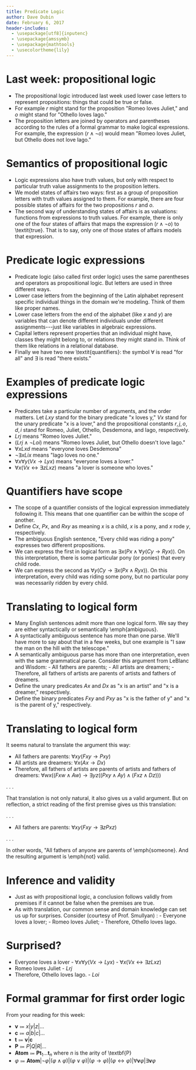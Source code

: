 ```yaml
---
title: Predicate Logic
author: Dave Dubin
date: February 6, 2017
header-includes:
  - \usepackage[utf8]{inputenc}
  - \usepackage{amssymb}
  - \usepackage{mathtools}
  - \usecolortheme{lily}  
---
```


# Last week: propositional logic

- The propositional logic introduced last week used lower case letters to represent
  propositions: things that could be true or false.
- For example $r$ might stand for the proposition "Romeo loves Juliet," and $o$
  might stand for "Othello loves Iago."
- The proposition letters are joined by operators and parentheses according to the
  rules of a formal grammar to make logical expressions. For example, the
  expression $(r \wedge {\neg}o)$ would mean "Romeo loves Juliet, but Othello
  does not love Iago."
  
# Semantics of propositional logic

- Logic expressions also have truth values, but only with respect to particular
  truth value assignments to the proposition letters.
- We model states of affairs two ways: first as a group of proposition letters with
  truth values assigned to them. For example, there are four possible states of affairs
  for the two propositions $r$ and $o$.
- The second way of understanding states of affairs is as valuations: functions from
  expressions to truth values. For example, there is only one of the four states of
  affairs that maps the expression $(r \wedge {\neg}o)$ to \textit{true}. That is to
  say, only one of those states of affairs models that expression.
  
# Predicate logic expressions

- Predicate logic (also called first order logic) uses the same parentheses and
  operators as propositional logic. But letters are used in three different ways.
- Lower case letters from the beginning of the Latin alphabet represent specific
  individual things in the domain we're modeling. Think of them like proper names.
- Lower case letters from the end of the alphabet (like $x$ and $y$) are variables
  that can denote different individuals under different assignments---just like 
  variables in algebraic expressions.  
- Capital letters represent properties that an individual might have, classes they
  might belong to, or relations they might stand in. Think of them like relations in
  a relational database.
- Finally we have two new \textit{quantifiers}: the symbol $\forall$ is read "for all"
  and $\exists$ is read "there exists."
  
# Examples of predicate logic expressions

- Predicates take a particular number of arguments, and the order matters. Let $Lxy$
  stand for the binary predicate "x loves y," $Vx$ stand for the unary predicate
  "x is a lover," and the propositional constants $r, j, o, d, i$ stand for Romeo,
  Juliet, Othello, Desdemona, and Iago, respectively.
- $Lrj$ means "Romeo loves Juliet."
- $(Lrj \wedge {\neg}Loi)$ means "Romeo loves Juliet, but Othello doesn't love Iago."
- ${\forall}x Lxd$ means "everyone loves Desdemona"
- ${\neg\exists}xLix$ means "Iago loves no one."
- ${\forall}x {\forall}y (Vx \rightarrow Lyx)$ means "everyone loves a lover."
- ${\forall}x (Vx \leftrightarrow {\exists}z Lxz)$ means "a lover is someone who loves."

# Quantifiers have scope

- The scope of a quantifier consists of the logical expression immediately following it. This means that one quantifier can be
  within the scope of another.
- Define $Cx$, $Px$, and $Rxy$ as meaning $x$ is a child, $x$ is a pony, and $x$ rode $y$, respectively.
- The ambiguous English sentence, "Every child was riding a pony" expresses two different propositions.
- We can express the first in logical form as ${\exists}x (Px \wedge {\forall}y (Cy \rightarrow Ryx))$. On this
  interpretation, there is some particular pony (or ponies) that every child rode.
- We can express the second as ${\forall}y (Cy \rightarrow  {\exists}x (Px \wedge Ryx))$. On this interpretation,
  every child was riding some pony, but no particular pony was necessarily ridden by every child.

# Translating to logical form

- Many English sentences admit more than one logical form. We say they
  are either syntactically or semantically \emph{ambiguous}.
- A syntactically ambiguous sentence has more than one parse. We'll
  have more to say about that in a few weeks, but one example is "I
  saw the man on the hill with the telescope."
- A semantically ambiguous parse has more than one interpretation, even
  with the same grammatical parse. Consider this argument from LeBlanc and Wisdom:
       - All fathers are parents;
       - All artists are dreamers;
       - Therefore, all fathers of artists are parents of artists and
         fathers of dreamers.
- Define the unary predicates $Ax$ and $Dx$ as "x is an artist" and "x
  is a dreamer," respectively.
- Define the binary predicates $Fxy$ and $Pxy$ as "x is the father of
  y" and "x is the parent of y," respectively.

# Translating to logical form

It seems natural to translate the argument this way:

- All fathers are parents: ${\forall}xy (Fxy \rightarrow Pxy)$
- All artists are dreamers: ${\forall}x (Ax \rightarrow Dx)$
- Therefore, all fathers of artists are parents of artists and
  fathers of dreamers:
  ${\forall}wx ((Fxw \wedge Aw) \rightarrow {\exists}yz ((Pxy \wedge Ay) \wedge (Fxz \wedge Dz)))$

. . .

That translation is not only natural, it also gives us a valid argument. But on reflection, a strict
reading of the first premise gives us this translation:

. . .

- All fathers are parents: ${\forall}xy (Fxy \rightarrow {\exists}z Pxz)$

. . .

In other words, "All fathers of anyone are parents of \emph{someone}. And the resulting
argument is \emph{not} valid.

# Inference and validity

- Just as with propositional logic, a conclusion follows validly from premises if it cannot be false
  when the premises are true.
- As with translation, our common sense and domain knowledge can set
  us up for surprises. Consider (courtesy of Prof. Smullyan) :
      - Everyone loves a lover;
      - Romeo loves Juliet;
      - Therefore, Othello loves Iago.

# Surprised?

- Everyone loves a lover
      - ${\forall}x {\forall}y (Vx \rightarrow Lyx)$
      - ${\forall}x (Vx \leftrightarrow {\exists}z Lxz)$
- Romeo loves Juliet
      - $Lrj$
- Therefore, Othello loves Iago.
      - $Loi$

# Formal grammar for first order logic

From your reading for this week:

- $\textbf{v} \Coloneqq x|y|z|\ldots$
- $\textbf{c} \Coloneqq a|b|c|\ldots$
- $\textbf{t} \Coloneqq \textbf{v}|\textbf{c}$
- $\textbf{P} \Coloneqq P|Q|R|\ldots$
- $\textbf{Atom} \Coloneqq \textbf{Pt}_{1}\ldots\textbf{t}_{n}$ where $n$ is the arity of \textbf{P}
- $\varphi \Coloneqq \textbf{Atom}|\neg\varphi|(\varphi \wedge \varphi)|(\varphi \vee \varphi)|(\varphi \rightarrow \varphi)|(\varphi \leftrightarrow \varphi)|{\forall}\textbf{v} \varphi|{\exists}\textbf{v} \varphi$
